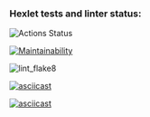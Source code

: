 ### Hexlet tests and linter status:
![Actions Status](/workflows/hexlet-check/badge.svg)

[![Maintainability](https://api.codeclimate.com/v1/badges/a99a88d28ad37a79dbf6/maintainability)](https://codeclimate.com/github/codeclimate/codeclimate/maintainability)

![lint_flake8](https://github.com/alena-yudzina/python-project-lvl1/workflows/lint_flake8/badge.svg)

[![asciicast](https://asciinema.org/a/zRPtDKYog1L85X8iNzIKbJN1o.svg)](https://asciinema.org/a/zRPtDKYog1L85X8iNzIKbJN1o)

[![asciicast](https://asciinema.org/a/8nglRg359vbQppEQdN4kTUzU8.svg)](https://asciinema.org/a/8nglRg359vbQppEQdN4kTUzU8)
